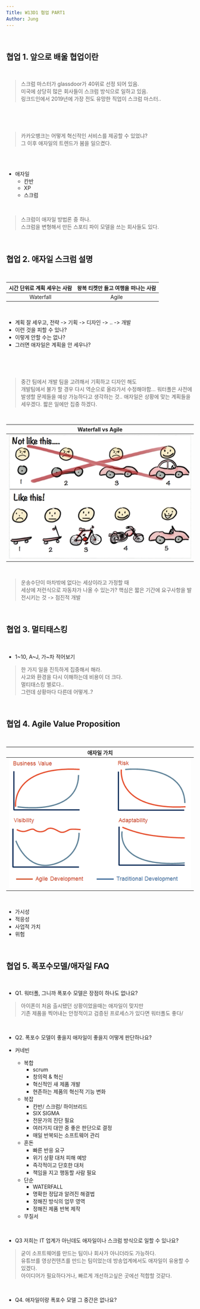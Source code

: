 ```yaml
---
Title: W13D1 협업 PART1
Author: Jung
---
```


</br>

## 협업 1. 앞으로 배울 협업이란

</br>

> 스크럼 마스터가 glassdoor가 40위로 선정 되어 있음.  
> 미국에 상당히 많은 회사들이 스크럼 방식으로 일하고 있음.  
> 링크드인에서 2019년에 가장 전도 유망한 직업이 스크럼 마스터..

</br>
</br>
</br>

> 카카오뱅크는 어떻게 혁신적인 서비스를 제공할 수 있었냐?  
> 그 이후 애자일의 트렌드가 붐을 일으켰다.

</br>
</br>

- 애자일
  - 칸반
  - XP
  - 스크럼

</br>

> 스크럼이 애자일 방법론 중 하나.  
> 스크럼을 변형해서 만든 스포티 파이 모델을 쓰는 회사들도 있다.

</br>

## 협업 2. 애자일 스크럼 설명

</br>

| 시간 단위로 계획 세우는 사람 | 왕복 티켓만 들고 여행을 떠나는 사람 |
| :--------------------------: | :---------------------------------: |
|          Waterfall           |                Agile                |

</br>

- 계획 잘 세우고, 전략 -> 기획 -> 디자인 -> .. -> 개발
- 이런 것을 피할 수 있나?
- 이렇게 안할 수는 없나?
- 그러면 애자일은 계획을 안 세우나?

</br>
</br>
</br>

> 중간 팀에서 개발 팀을 고려해서 기획하고 디자인 해도  
> 개발팀에서 불가 할 경우 다시 역순으로 올라가서 수정해야함...
> 워터폴은 사전에 발생할 문제들을 예상 가능하다고 생각하는 것..
> 애자일은 상황에 맞는 계획들을 세우겠다. 짧은 일에만 집중 하겠다.

</br>

|                Waterfall vs Agile                 |
| :-----------------------------------------------: |
| ![워터폴 애자일 비교](../res/waterfall_agile.png) |

</br>

> 운송수단이 마차밖에 없다는 세상이라고 가정할 때  
> 세상에 저런식으로 자동차가 나올 수 있는가?
> 핵심은 짧은 기간에 요구사항을 발전시키는 것 -> 점진적 개발

</br>

## 협업 3. 멀티태스킹

</br>

- 1~10, A~J, 가~차 적어보기

> 한 가지 일을 진득하게 집중해서 해라.  
> 사고와 환경을 다시 이해하는데 비용이 더 크다.  
> 멀티태스킹 별로다..  
> 그런데 상황마다 다른데 어떻게..?

</br>

## 협업 4. Agile Value Proposition

</br>

|              애자일 가치               |
| :------------------------------------: |
| ![애자일 가치](../res/agile_value.png) |

</br>

- 가시성
- 적응성
- 사업적 가치
- 위험

</br>

## 협업 5. 폭포수모델/애자일 FAQ

</br>

- Q1. 워터폴, 그니까 폭포수 모델은 장점이 하나도 없나요?

> 아이폰이 처음 출시됐던 상황이었을때는 애자일이 맞지만  
> 기존 제품을 찍어내는 안정적이고 검증된 프로세스가 있다면 워터폴도 좋다/

</br>

- Q2. 폭포수 모델이 좋을지 애자일이 좋을지 어떻게 판단하나요?

- 커네빈
  - 복합
    - scrum
    - 창의력 & 혁신
    - 혁신적인 새 제품 개발
    - 현존하는 제품의 혁신적 기능 변화
  - 복잡
    - 칸반/ 스크럼/ 하이브리드
    - SIX SIGMA
    - 전문가의 진단 필요
    - 여러가지 대안 중 좋은 판단으로 결정
    - 매일 반복되는 소프트웨어 관리
  - 혼돈
    - 빠른 반응 요구
    - 위기 상황 대처 피해 예방
    - 즉각적이고 단호한 대처
    - 책임을 지고 행동할 사람 필요
  - 단순
    - WATERFALL
    - 명확한 정답과 알려진 해결법
    - 정해진 방식의 업무 영역
    - 정해진 제품 반복 제작
  - 무질서

</br>

- Q3 저희는 IT 업계가 아닌데도 애자일이나 스크럼 방식으로 일할 수 있나요?

> 굳이 소프트웨어를 만드는 팀이나 회사가 아니더라도 가능하다.  
> 유튜브를 영상컨텐츠를 만드는 팀이었는데 방송업계에서도 애자일이 유용할 수 있겠다.  
> 아이디어가 필요하다거나, 빠르게 개선하고싶은 곳에선 적합할 것같다.

</br>

- Q4. 애자일이랑 폭포수 모델 그 중간은 없나요?
